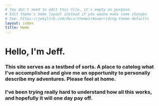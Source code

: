 ```yaml
---
# You don't need to edit this file, it's empty on purpose.
# Edit theme's home layout instead if you wanna make some changes
# See: https://jekyllrb.com/docs/themes/#overriding-theme-defaults
layout: index
title: Home
---
```

# Hello, I'm Jeff.


### This site serves as a testbed of sorts. A place to catelog what I've accomplished and give me an opportunity to personally describe my adventures. Please feel at home.

### I've been trying really hard to understand how all this works, and hopefully it will one day pay off.
